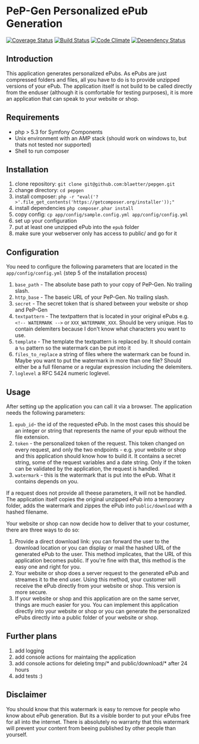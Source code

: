 # PeP-Gen Personalized ePub Generation

[![Coverage Status](https://coveralls.io/repos/github/blaetter/pepgen/badge.svg)](https://coveralls.io/github/blaetter/pepgen)
[![Build Status](https://travis-ci.org/blaetter/pepgen.svg)](https://travis-ci.org/blaetter/pepgen)
[![Code Climate](https://codeclimate.com/github/blaetter/pepgen/badges/gpa.svg)](https://codeclimate.com/github/blaetter/pepgen)
[![Dependency Status](https://www.versioneye.com/user/projects/588d03ccbe496c003dcdc006/badge.svg)](https://www.versioneye.com/user/projects/588d03ccbe496c003dcdc006)

## Introduction

This application generates personalized ePubs. As ePubs are just compressed folders and files, all you have to do is to provide unzipped versions of your ePub. The application itself is not build to be called directly from the enduser (although it is comfortable for testing purposes), it is more an application that can speak to your website or shop.

## Requirements

* php > 5.3 for Symfony Components
* Unix environment with an AMP stack (should work on windows to, but thats not tested nor supported)
* Shell to run composer

## Installation

1. clone repository: `git clone git@github.com:blaetter/pepgen.git`
2. change directory: `cd pepgen`
3. install composer: `php -r "eval('?>'.file_get_contents('https://getcomposer.org/installer'));"`
4. install dependencies `php composer.phar install`
5. copy config: `cp app/config/sample.config.yml app/config/config.yml`
6. set up your configuration
7. put at least one unzipped ePub into the `epub` folder
8. make sure your webserver only has access to public/ and go for it

## Configuration

You need to configure the following parameters that are located in the `app/config/config.yml` (step 5 of the installation process)

1. `base_path` - The absolute base path to your copy of PeP-Gen. No trailing slash.
2. `http_base` - The baseic URL of your PeP-Gen. No trailing slash.
3. `secret` - The secret token that is shared between your website or shop and PeP-Gen
4. `textpattern` - The textpattern that is located in your original ePubs e.g. `<!-- WATERMARK -->` or `XXX_WATERMARK_XXX`. Should be very unique. Has to contain delemiters because I don't know what characters you want to use.
5. `template` - The template the textpattern is replaced by. It should contain a `%s` pattern so the watermark can be put into it
6. `files_to_replace` a string of files where the watermark can be found in. Maybe you want to put the watermark in more than one file? Should either be a full filename or a regular expression including the delemiters.
7. `loglevel` a RFC 5424 numeric loglevel.


## Usage

After setting up the application you can call it via a browser. The application needs the following parameters:

1. `epub_id`- the id of the requested ePub. In the most cases this should be an integer or string that represents the name of your epub without the file extension.
2. `token` - the personalized token of the request. This token changed on every request, and only the two endpoints - e.g. your website or shop and this application should know how to build it. It contains a secret string, some of the request variables and a date string. Only if the token can be validated by the application, the request is handled.
3. `watermark` - this is the watermark that is put into the ePub. What it contains depends on you.

If a request does not provide all theese parameters, it will not be handled. The application itself copies the original unzipped ePub into a temporary folder, adds the watermark and zippes the ePub into `public/download` with a hashed filename.

Your website or shop can now decide how to deliver that to your costumer, there are three ways to do so:

1. Provide a direct download link: you can forward the user to the download location or you can display or mail the hashed URL of the generated ePub to the user. This method implicates, that the URL of this application becomes public. If you're fine with that, this method is the easy one and right for you.
2. Your website or shop does a server request to the generated ePub and streames it to the end user. Using this method, your customer will receive the ePub directly from your website or shop. This version is more secure.
3. If your website or shop and this application are on the same server, things are much easier for you. You can implement this application directly into your website or shop or you can generate the personalized ePubs directly into a public folder of your website or shop.

## Further plans

1. add logging
2. add console actions for maintaing the application
3. add console actions for deleting tmp/* and public/download/* after 24 hours
4. add tests :)

## Disclaimer

You should know that this watermark is easy to remove for people who know about ePub generation. But its a visible border to put your ePubs free for all into the internet. There is absolutely no warranty that this watermark will prevent your content from beeing published by other people than yourself.
